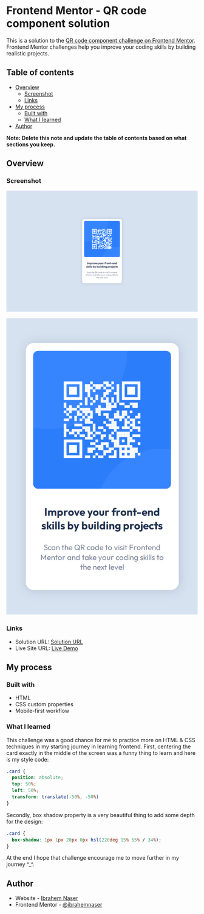 # Frontend Mentor - QR code component solution

This is a solution to the [QR code component challenge on Frontend Mentor](https://www.frontendmentor.io/challenges/qr-code-component-iux_sIO_H). Frontend Mentor challenges help you improve your coding skills by building realistic projects.

## Table of contents

- [Overview](#overview)
  - [Screenshot](#screenshot)
  - [Links](#links)
- [My process](#my-process)
  - [Built with](#built-with)
  - [What I learned](#what-i-learned)
- [Author](#author)

**Note: Delete this note and update the table of contents based on what sections you keep.**

## Overview

### Screenshot

![1](images/screenshot-desktop.jpg)

![2](images/screenshot-mobile.jpg)

### Links

- Solution URL: [Solution URL](https://www.frontendmentor.io/solutions/qrcode-challenge-BJZ14swQq)
- Live Site URL: [Live Demo](https://ibrahemnaser.github.io/fRontEnDMentor_QRCode/)

## My process

### Built with

- HTML
- CSS custom properties
- Mobile-first workflow

### What I learned

This challenge was a good chance for me to practice more on HTML & CSS techniques in my starting journey in learning frontend.
First, centering the card exactly in the middle of the screen was a funny thing to learn and here is my style code:
```css
.card {
  position: absolute;
  top: 50%;
  left: 50%;
  transform: translate(-50%, -50%)
}
```
Secondly, box shadow property is a very beautiful thing to add some depth for the design:
```css
.card {
  box-shadow: 1px 1px 20px 0px hsl(220deg 15% 55% / 34%);
}
```

At the end I hope that challenge encourage me to move further in my journey ^_^.

## Author

- Website - [Ibrahem Naser](https://ibrahemnaser.github.io/Portfolio/index.html)
- Frontend Mentor - [@ibrahemnaser](https://www.frontendmentor.io/profile/ibrahemnaser)
